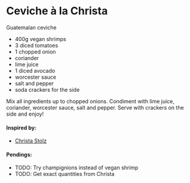 # Ceviche à la Christa
Guatemalan ceviche

* 400g vegan shrimps
* 3 diced tomatoes
* 1 chopped onion
* coriander
* lime juice
* 1 diced avocado
* worcester sauce
* salt and pepper
* soda crackers for the side

Mix all ingredients up to chopped onions. Condiment with lime juice, coriander, worcester sauce, salt and pepper. 
Serve with crackers on the side and enjoy! 

#### Inspired by:
* [Christa Stolz](https://www.instagram.com/christa_stolz/)

#### Pendings:
* TODO: Try champignions instead of vegan shrimp
* TODO: Get exact quantities from Christa
